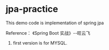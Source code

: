 # jpa-practice
This demo code is implementation of spring jpa

Reference： 《Spring Boot 实战》--旺云飞

1. first version is for MYSQL.
